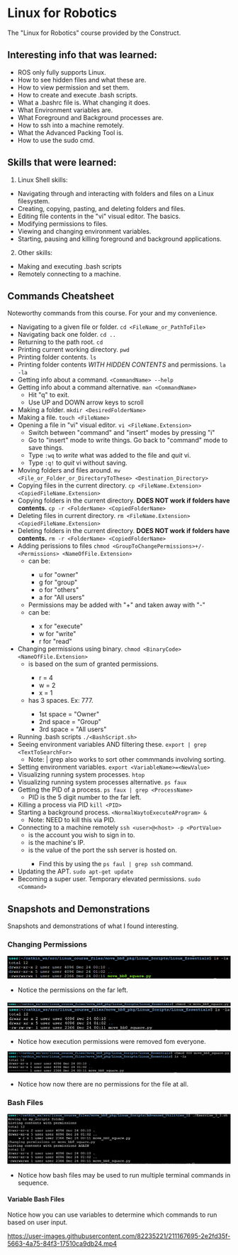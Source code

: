 # Linux for Robotics
The "Linux for Robotics" course provided by the Construct. 

## Interesting info that was learned:
- ROS only fully supports Linux.
- How to see hidden files and what these are.
- How to view permission and set them.
- How to create and execute .bash scripts.
- What a .bashrc file is. What changing it does.
- What Environment variables are.
- What Foreground and Background processes are.
- How to ssh into a machine remotely.
- What the Advanced Packing Tool is. 
- How to use the sudo cmd. 

## Skills that were learned:
1. Linux Shell skills:
- Navigating through and interacting with folders and files on a Linux filesystem.
- Creating, copying, pasting, and deleting folders and files.
- Editing file contents in the "vi" visual editor. The basics.
- Modifying permissions to files.
- Viewing and changing environment variables.
- Starting, pausing and killing foreground and background applications.
2. Other skills:
- Making and executing .bash scripts
- Remotely connecting to a machine. 

## Commands Cheatsheet
Noteworthy commands from this course. For your and my convenience. 
- Navigating to a given file or folder.
    `cd <FileName_or_PathToFile>`
- Navigating back one folder.
    `cd ..`
- Returning to the path root.
    `cd`
- Printing current working directory.
    `pwd`
- Printing folder contents.
    `ls`   
- Printing folder contents *WITH HIDDEN CONTENTS* and permissions.
    `la -la`    
- Getting info about a command.
    `<CommandName> --help`   
- Getting info about a command alternative.
    `man <CommandName>`
    - Hit "q" to exit.
    - Use UP and DOWN arrow keys to scroll
- Making a folder.
    `mkdir <DesiredFolderName>`   
- Making a file.
    `touch <FileName>`   
- Opening a file in "vi" visual editor. 
    `vi <FileName.Extension>`
    - Switch between "command" and "insert" modes by pressing "i"
    - Go to "insert" mode to write things. Go back to "command" mode to save things.
    - Type `:wq` to *write* what was added to the file and *quit* vi.
    - Type `:q!` to *quit* vi without saving. 
- Moving folders and files around.
    `mv <File_or_Folder_or_DirectoryToThese> <Destination_Directory>`   
- Copying files in the current directory.
    `cp <FileName.Extension> <CopiedFileName.Extension>`   
- Copying folders in the current directory. **DOES NOT work if folders have contents.**
    `cp -r <FolderName> <CopiedFolderName>`
- Deleting files in current directory.
    `rm <FileName.Extension> <CopiedFileName.Extension>`
- Deleting folders in the current directory. **DOES NOT work if folders have contents.**
    `rm -r <FolderName> <CopiedFolderName>`
- Adding perissions to files
    `chmod <GroupToChangePermissions>+/-<Permissions> <NameOfFile.Extension>`
    - <GroupToChangePermissions> can be:
      - u for "owner"
      - g for "group"
      - o for "others"
      - a for "All users"
    - Permissions may be added with "+" and taken away with "-"
    - <Permissions> can be:
      - x for "execute"
      - w for "write"
      - r for "read"
- Changing permissions using binary. 
    `chmod <BinaryCode> <NameOfFile.Extension>`
    - <BinaryCode> is based on the sum of granted permissions. 
      - r = 4
      - w = 2
      - x = 1
    - <BinaryCode> has 3 spaces. Ex: 777. 
      - 1st space = "Owner"
      - 2nd space = "Group"
      - 3rd space = "All users"
- Running .bash scripts
    `./<BashScript.sh>`
- Seeing environment variables AND filtering these. 
    `export | grep <TextToSearchFor>`
    - Note: | grep also works to sort other commmands involving sorting.
- Setting environment variables.
    `export <VariableName>=<NewValue>`
- Visualizing running system processes.
    `htop`
- Visualizing running system processes alternative.
    `ps faux`
- Getting the PID of a process.
    `ps faux | grep <ProcessName>`
    - PID is the 5 digit number to the far left.
- Killing a process via PID
    `kill <PID>`
- Starting a background process.
    `<NormalWaytoExecuteAProgram> &`
    - Note: NEED to kill this via PID. 
- Connecting to a machine remotely
    `ssh <user>@<host> -p <PortValue>`
    - <user> is the account you wish to sign in to.
    - <host> is the machine's IP.
    - <PortValue> is the value of the port the ssh server is hosted on. 
        - Find this by using the `ps faul | grep ssh` command.
- Updating the APT.
    `sudo apt-get update`
- Becoming a super user. Temporary elevated permissions. 
    `sudo <Command>`
    
## Snapshots and Demonstrations
Snapshots and demonstrations of what I found interesting. 

### Changing Permissions
![permissions1](https://github.com/HailtheWhale/Image_Repo/blob/main/Construct_Robotics_Courses/Introductory_Courses/Linux_for_Robotics/Permissions_EX1.png)   

- Notice the permissions on the far left.

![permissions2](https://github.com/HailtheWhale/Image_Repo/blob/main/Construct_Robotics_Courses/Introductory_Courses/Linux_for_Robotics/Permissions_EX2.png)
![permissions3](https://github.com/HailtheWhale/Image_Repo/blob/main/Construct_Robotics_Courses/Introductory_Courses/Linux_for_Robotics/Permissions_EX3.png)
    
- Notice how execution permissions were removed fom everyone. 
    
![permissions4](https://github.com/HailtheWhale/Image_Repo/blob/main/Construct_Robotics_Courses/Introductory_Courses/Linux_for_Robotics/Permissions_EX4.png)

- Notice how now there are no permissions for the file at all.
    
 ### Bash Files
 ![bash1](https://github.com/HailtheWhale/Image_Repo/blob/main/Construct_Robotics_Courses/Introductory_Courses/Linux_for_Robotics/Bash_File_Ex.png)
    
 - Notice how bash files may be used to run multiple terminal commands in sequence. 
    
 #### Variable Bash Files 
 Notice how you can use variables to determine which commands to run based on user input. 

https://user-images.githubusercontent.com/82235221/211167695-2e2fd35f-5663-4a75-84f3-17510ca9db24.mp4
